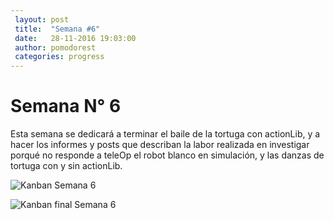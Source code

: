 ```yaml
---
 layout: post
 title:  "Semana #6"
 date:   28-11-2016 19:03:00
 author: pomodorest
 categories: progress
---
```


# Semana N° 6

 Esta semana se dedicará a terminar el baile de la tortuga con actionLib, y a hacer los informes y posts que describan la labor realizada en investigar porqué no responde a teleOp el robot blanco en simulación, y las danzas de tortuga con y sin actionLib.


  ![Kanban Semana 6]({{site.baseurl}}/assets/week-progress/kanban6.png)

  ![Kanban final Semana 6]({{site.baseurl}}/assets/week-progress/kanban6-final.png)
